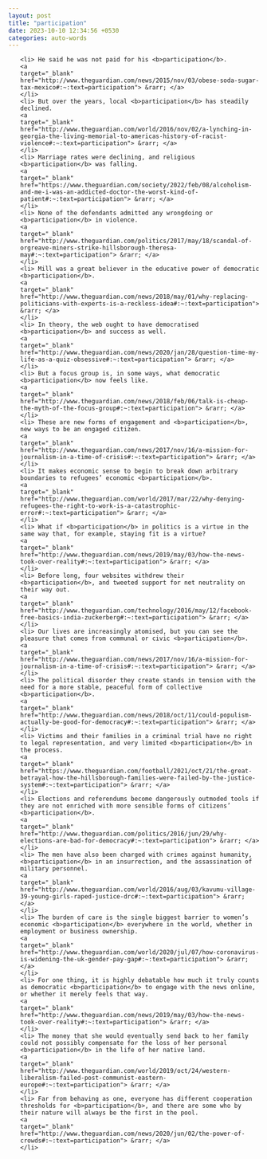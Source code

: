 ```yaml
---
layout: post
title: "participation"
date: 2023-10-10 12:34:56 +0530
categories: auto-words
---
```

<ol>

    <li> He said he was not paid for his <b>participation</b>.
    <a 
    target="_blank" 
    href="http://www.theguardian.com/news/2015/nov/03/obese-soda-sugar-tax-mexico#:~:text=participation"> &rarr; </a>
    </li>
    <li> But over the years, local <b>participation</b> has steadily declined.
    <a 
    target="_blank" 
    href="http://www.theguardian.com/world/2016/nov/02/a-lynching-in-georgia-the-living-memorial-to-americas-history-of-racist-violence#:~:text=participation"> &rarr; </a>
    </li>
    <li> Marriage rates were declining, and religious <b>participation</b> was falling.
    <a 
    target="_blank" 
    href="https://www.theguardian.com/society/2022/feb/08/alcoholism-and-me-i-was-an-addicted-doctor-the-worst-kind-of-patient#:~:text=participation"> &rarr; </a>
    </li>
    <li> None of the defendants admitted any wrongdoing or <b>participation</b> in violence.
    <a 
    target="_blank" 
    href="http://www.theguardian.com/politics/2017/may/18/scandal-of-orgreave-miners-strike-hillsborough-theresa-may#:~:text=participation"> &rarr; </a>
    </li>
    <li> Mill was a great believer in the educative power of democratic <b>participation</b>.
    <a 
    target="_blank" 
    href="http://www.theguardian.com/news/2018/may/01/why-replacing-politicians-with-experts-is-a-reckless-idea#:~:text=participation"> &rarr; </a>
    </li>
    <li> In theory, the web ought to have democratised <b>participation</b> and success as well.
    <a 
    target="_blank" 
    href="http://www.theguardian.com/news/2020/jan/28/question-time-my-life-as-a-quiz-obsessive#:~:text=participation"> &rarr; </a>
    </li>
    <li> But a focus group is, in some ways, what democratic <b>participation</b> now feels like.
    <a 
    target="_blank" 
    href="http://www.theguardian.com/news/2018/feb/06/talk-is-cheap-the-myth-of-the-focus-group#:~:text=participation"> &rarr; </a>
    </li>
    <li> These are new forms of engagement and <b>participation</b>, new ways to be an engaged citizen.
    <a 
    target="_blank" 
    href="http://www.theguardian.com/news/2017/nov/16/a-mission-for-journalism-in-a-time-of-crisis#:~:text=participation"> &rarr; </a>
    </li>
    <li> It makes economic sense to begin to break down arbitrary boundaries to refugees’ economic <b>participation</b>.
    <a 
    target="_blank" 
    href="http://www.theguardian.com/world/2017/mar/22/why-denying-refugees-the-right-to-work-is-a-catastrophic-error#:~:text=participation"> &rarr; </a>
    </li>
    <li> What if <b>participation</b> in politics is a virtue in the same way that, for example, staying fit is a virtue?
    <a 
    target="_blank" 
    href="http://www.theguardian.com/news/2019/may/03/how-the-news-took-over-reality#:~:text=participation"> &rarr; </a>
    </li>
    <li> Before long, four websites withdrew their <b>participation</b>, and tweeted support for net neutrality on their way out.
    <a 
    target="_blank" 
    href="http://www.theguardian.com/technology/2016/may/12/facebook-free-basics-india-zuckerberg#:~:text=participation"> &rarr; </a>
    </li>
    <li> Our lives are increasingly atomised, but you can see the pleasure that comes from communal or civic <b>participation</b>.
    <a 
    target="_blank" 
    href="http://www.theguardian.com/news/2017/nov/16/a-mission-for-journalism-in-a-time-of-crisis#:~:text=participation"> &rarr; </a>
    </li>
    <li> The political disorder they create stands in tension with the need for a more stable, peaceful form of collective <b>participation</b>.
    <a 
    target="_blank" 
    href="http://www.theguardian.com/news/2018/oct/11/could-populism-actually-be-good-for-democracy#:~:text=participation"> &rarr; </a>
    </li>
    <li> Victims and their families in a criminal trial have no right to legal representation, and very limited <b>participation</b> in the process.
    <a 
    target="_blank" 
    href="https://www.theguardian.com/football/2021/oct/21/the-great-betrayal-how-the-hillsborough-families-were-failed-by-the-justice-system#:~:text=participation"> &rarr; </a>
    </li>
    <li> Elections and referendums become dangerously outmoded tools if they are not enriched with more sensible forms of citizens’ <b>participation</b>.
    <a 
    target="_blank" 
    href="http://www.theguardian.com/politics/2016/jun/29/why-elections-are-bad-for-democracy#:~:text=participation"> &rarr; </a>
    </li>
    <li> The men have also been charged with crimes against humanity, <b>participation</b> in an insurrection, and the assassination of military personnel.
    <a 
    target="_blank" 
    href="http://www.theguardian.com/world/2016/aug/03/kavumu-village-39-young-girls-raped-justice-drc#:~:text=participation"> &rarr; </a>
    </li>
    <li> The burden of care is the single biggest barrier to women’s economic <b>participation</b> everywhere in the world, whether in employment or business ownership.
    <a 
    target="_blank" 
    href="http://www.theguardian.com/world/2020/jul/07/how-coronavirus-is-widening-the-uk-gender-pay-gap#:~:text=participation"> &rarr; </a>
    </li>
    <li> For one thing, it is highly debatable how much it truly counts as democratic <b>participation</b> to engage with the news online, or whether it merely feels that way.
    <a 
    target="_blank" 
    href="http://www.theguardian.com/news/2019/may/03/how-the-news-took-over-reality#:~:text=participation"> &rarr; </a>
    </li>
    <li> The money that she would eventually send back to her family could not possibly compensate for the loss of her personal <b>participation</b> in the life of her native land.
    <a 
    target="_blank" 
    href="http://www.theguardian.com/world/2019/oct/24/western-liberalism-failed-post-communist-eastern-europe#:~:text=participation"> &rarr; </a>
    </li>
    <li> Far from behaving as one, everyone has different cooperation thresholds for <b>participation</b>, and there are some who by their nature will always be the first in the pool.
    <a 
    target="_blank" 
    href="http://www.theguardian.com/news/2020/jun/02/the-power-of-crowds#:~:text=participation"> &rarr; </a>
    </li>